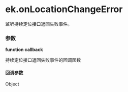 # ek.onLocationChangeError

监听持续定位接口返回失败事件。

### 参数

**function callback**

持续定位接口返回失败事件的回调函数

#### 回调参数

Object

<Results :data="results" />

<script setup>
const results = [
  {
    name: 'errMsg',
    type: 'string',
    desc: "错误信息"
  },
]
</script>
